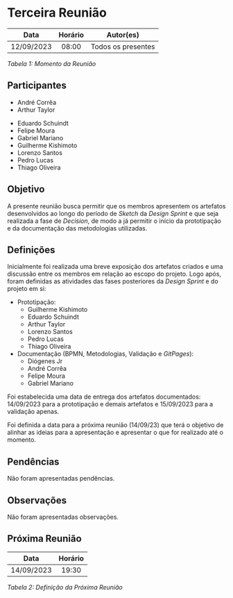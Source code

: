 # Terceira Reunião

| **Data** | **Horário** | **Autor(es)** |
| :--: | :--: | :--: |
| 12/09/2023 | 08:00 | Todos os presentes |

*Tabela 1: Momento da Reunião*

## Participantes

- André Corrêa
- Arthur Taylor
<!-- - Diógenes Júnior -->
- Eduardo Schuindt
- Felipe Moura
- Gabriel Mariano
- Guilherme Kishimoto
- Lorenzo Santos
- Pedro Lucas
- Thiago Oliveira

## Objetivo

A presente reunião busca permitir que os membros apresentem os artefatos desenvolvidos ao longo do período de *Sketch* da *Design Sprint* e que seja realizada a fase de *Decision*, de modo a já permitir o início da prototipação e da documentação das metodologias utilizadas.

## Definições

Inicialmente foi realizada uma breve exposição dos artefatos criados e uma discussão entre os membros em relação ao escopo do projeto. Logo após, foram definidas as atividades das fases posteriores da *Design Sprint* e do projeto em si:

- Prototipação:
  - Guilherme Kishimoto
  - Eduardo Schuindt
  - Arthur Taylor
  - Lorenzo Santos
  - Pedro Lucas
  - Thiago Oliveira
- Documentação (BPMN, Metodologias, Validação e *GitPages*):
  - Diógenes Jr
  - André Corrêa
  - Felipe Moura
  - Gabriel Mariano

Foi estabelecida uma data de entrega dos artefatos documentados: 14/09/2023 para a prototipação e demais artefatos e 15/09/2023 para a validação apenas.

Foi definida a data para a próxima reunião (14/09/23) que terá o objetivo de alinhar as ideias para a apresentação e apresentar o que for realizado até o momento.

## Pendências

Não foram apresentadas pendências.

## Observações

Não foram apresentadas observações.

## Próxima Reunião

| **Data** | **Horário** |
| :--: | :--: |
| 14/09/2023 | 19:30 |

*Tabela 2: Definição da Próxima Reunião*

